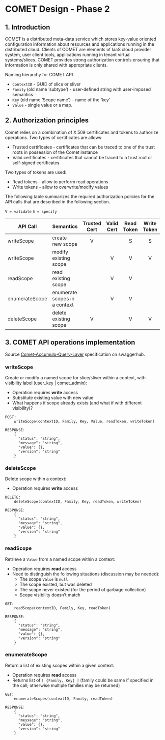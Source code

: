 # COMET Design - Phase 2

## 1. Introduction

COMET is a distributed meta-data service which stores key-value oriented configuration information about resources and applications running in the distributed cloud. Clients of COMET are elements of IaaS cloud provider system, user client tools, applications running in tenant virtual systems/slices. COMET provides strong authorization controls ensuring that information is only shared with appropriate clients. 

Naming hierarchy for COMET API

- `ContextID` - GUID of slice or sliver
- `Family` (old name ‘subtype’) - user-defined string with user-imposed semantics
- `Key` (old name ‘Scope name’) - name of the ‘key’
- `Value` - single value or a map. 

## 2. Authorization principles

Comet relies on a combination of X.509 certificates and tokens to authorize operations. Two types of certificates are allows:
- Trusted certificates - certificates that can be traced to one of the trust roots in possession of the Comet instance
- Valid certificates - certificates that cannot be traced to a trust root or self-signed certificates

Two types of tokens are used:
- Read tokens - allow to perform read operations
- Write tokens - allow to overwrite/modify values

The following table summarizes the required authorization policies for the API calls that are described in the following section. 

`V = validate`
`S = specify`

| API Call | Semantics | Trusted Cert | Valid Cert | Read Token | Write Token |
|---|---|:---:|:---:|:---:|:---:|
| writeScope | create new scope | V |    |  S  |  S  |
| writeScope | modify existing scope |    |  V  |  V  |  V  |
| readScope  | read existing scope |    |  V  |  V   |    |
| enumerateScope | enumerate scopes in a context |    |  V  |  V  |    |
| deleteScope | delete existing scope |  V   |    |  V  |  V  |

## 3. COMET API operations implementation

Source [Comet-Accumulo-Query-Layer](https://app.swaggerhub.com/apis/cwang/Comet-Accumulo-Query-Layer/1.0.0) specification on swaggerhub.

### writeScope

Create or modify a named scope for slice/sliver within a context, with visibility label (user\_key | comet\_admin):

- Operation requires **write** access
- Substitute existing value with new value
- What happens if scope already exists (and what if with different visibility)?

```
POST: 
	writeScope(contextID, Family, Key, Value, readToken, writeToken)

RESPONSE:
	{
	  "status": "string",
	  "message": "string",
	  "value": {},
	  "version": "string"
	}
```

### deleteScope

Delete scope within a context:

- Operation requires **write** access

```
DELETE: 
	deleteScope(contextID, Family, Key, readToken, writeToken)

RESPONSE:
	{
	  "status": "string",
	  "message": "string",
	  "value": {},
	  "version": "string"
	}
```

### readScope

Retrieve a `Value` from a named scope within a context:

- Operation requires **read** access
- Need to distinguish the following situations (discussion may be needed):
	- The scope `Value` is `null`
	- The scope existed, but was deleted
	- The scope never existed (for the period of garbage collection)
	- Scope visibility doesn’t match

```
GET: 
	readScope(contextID, Family, Key, readToken)

RESPONSE:
	{
	  "status": "string",
	  "message": "string",
	  "value": {},
	  "version": "string"
	}
```

### enumerateScope

Return a list of existing scopes within a given context:

- Operation requires **read** access
- Returns list of  `[ {Family, Key} ]` (family could be same if specified in the call; otherwise multiple families may be returned)

```
GET: 
	enumerateScopes(contextID, Family, readToken)

RESPONSE:
	{
	  "status": "string",
	  "message": "string",
	  "value": {},
	  "version": "string"
	}
```

